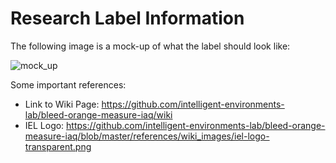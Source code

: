 # Research Label Information
The following image is a mock-up of what the label should look like:

![mock_up](https://user-images.githubusercontent.com/33231914/160169631-720969ed-6f6d-4a41-ac52-91e85f27f699.png)

Some important references:
* Link to Wiki Page: https://github.com/intelligent-environments-lab/bleed-orange-measure-iaq/wiki
* IEL Logo: https://github.com/intelligent-environments-lab/bleed-orange-measure-iaq/blob/master/references/wiki_images/iel-logo-transparent.png
